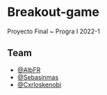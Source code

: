 # Breakout-game
Proyecto Final ~ Progra I 2022-1

## Team
- [@AlbFR](github.com/AlbFR)
- [@Sebasinmas](github.com/Sebasinmas)
- [@Cxrloskenobi](github.com/Cxrloskenobi)